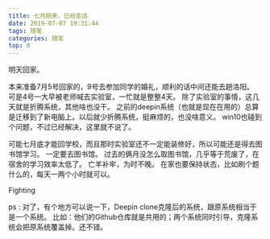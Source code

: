 ```yaml
---
title: 七月刚来，已经走远
date: 2019-07-07 19:31:44
tags: 随笔
categories: 随笔
top: 0
---
```


明天回家。
<!--more-->

本来准备7月5号回家的，9号去参加同学的婚礼，顺利的话中间还能去趟洛阳。
可是4号一大早被老师喊去实验室，一忙就是整整4天。
除了实验室的事情，这几天就是折腾系统，其他啥也没干。
之前的deepin系统（也就是现在在用的）总算是迁移到了新电脑上。以后就少折腾系统，挺麻烦的，也没啥意义。
win10也碰到个问题，不过已经解决，这里就不说了。

可能七月底才能回学校，而且那时实验室还不一定能装修好，所以可能还是得去图书馆学习。
一定要去图书馆。
过去的俩月没怎么取图书馆，几乎等于荒废了，在宿舍的学习效率太低了。
亡羊补牢，为时不晚。
在家也要保持状态，比如刷个题什么的，每天一两个小时就可以。

Fighting

ps : 对了，有个地方可以说一下，Deepin clone克隆后的系统，跟原系统相当于是一个系统。
比如：他们的Github仓库就是共用的；两个系统同时引导，克隆系统会把原系统覆盖掉。还不错。

